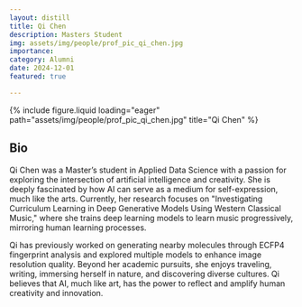 ```yaml
---
layout: distill
title: Qi Chen
description: Masters Student
img: assets/img/people/prof_pic_qi_chen.jpg
importance: 
category: Alumni
date: 2024-12-01
featured: true

---
```


<div class="fake-img l-body">
{% include figure.liquid loading="eager" path="assets/img/people/prof_pic_qi_chen.jpg" title="Qi Chen" %}
</div>

## Bio

Qi Chen was a Master’s student in Applied Data Science with a passion for exploring the intersection of artificial intelligence and creativity. She is deeply fascinated by how AI can serve as a medium for self-expression, much like the arts. Currently, her research focuses on "Investigating Curriculum Learning in Deep Generative Models Using Western Classical Music," where she trains deep learning models to learn music progressively, mirroring human learning processes.

Qi has previously worked on generating nearby molecules through ECFP4 fingerprint analysis and explored multiple models to enhance image resolution quality. Beyond her academic pursuits, she enjoys traveling, writing, immersing herself in nature, and discovering diverse cultures. Qi believes that AI, much like art, has the power to reflect and amplify human creativity and innovation.
